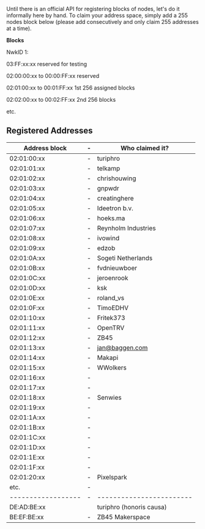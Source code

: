Until there is an official API for registering blocks
of nodes, let's do it informally here by hand. To
claim your address space, simply add a 255 nodes block
below (please add consecutively and only claim 255 addresses at a time).

**Blocks**

NwkID 1:

03:FF:xx:xx reserved for testing

02:00:00:xx to 00:00:FF:xx reserved

02:01:00:xx to 00:01:FF:xx 1st 256 assigned blocks

02:02:00:xx to 00:02:FF:xx 2nd 256 blocks

etc.

## Registered Addresses
| Address block    |-| Who claimed it?        |
|------------------|-|------------------------|
| 02:01:00:xx      |-| turiphro 		      |
| 02:01:01:xx      |-| telkamp	   			  |
| 02:01:02:xx      |-| chrishouwing	  		  |
| 02:01:03:xx      |-| gnpwdr     		      |
| 02:01:04:xx      |-| creatinghere      	  |
| 02:01:05:xx      |-| Ideetron b.v.		  |
| 02:01:06:xx      |-| hoeks.ma     		  |
| 02:01:07:xx      |-| Reynholm Industries	  |
| 02:01:08:xx      |-| ivowind	              |
| 02:01:09:xx      |-| edzob   	   			  |
| 02:01:0A:xx      |-| Sogeti Netherlands	  |
| 02:01:0B:xx      |-| fvdnieuwboer			  |
| 02:01:0C:xx      |-| jeroenrook  			  |
| 02:01:0D:xx      |-| ksk   	   			  |
| 02:01:0E:xx      |-| roland_vs      	      |
| 02:01:0F:xx      |-| TimoEDHV   			  |
| 02:01:10:xx      |-| Fritek373   			  |
| 02:01:11:xx      |-| OpenTRV      	   	  |
| 02:01:12:xx      |-| ZB45    	   			  |
| 02:01:13:xx      |-| jan@baggen.com         |
| 02:01:14:xx      |-| Makapi  	   			  |
| 02:01:15:xx      |-| WWolkers	   			  |
| 02:01:16:xx      |-|       	   			  |
| 02:01:17:xx      |-|       	   			  |
| 02:01:18:xx      |-| Senwies 	   			  |
| 02:01:19:xx      |-|       	   			  |
| 02:01:1A:xx      |-|       	   			  |
| 02:01:1B:xx      |-|       	   			  |
| 02:01:1C:xx      |-|       	   			  |
| 02:01:1D:xx      |-|       	   			  |
| 02:01:1E:xx      |-|       	   			  |
| 02:01:1F:xx      |-|       	   			  |
| 02:01:20:xx      |-| Pixelspark 			  |
| etc.  		   |-| 						  |
|------------------|-|------------------------|
| DE:AD:BE:xx      | | turiphro (honoris causa) |
| BE:EF:BE:xx      |-| ZB45 Makerspace        |

